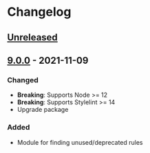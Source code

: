 # Changelog

## [Unreleased][]

## [9.0.0][] - 2021-11-09

### Changed

-   **Breaking**: Supports Node >= 12
-   **Breaking**: Supports Stylelint >= 14
-   Upgrade package

### Added

-   Module for finding unused/deprecated rules

[unreleased]:
	https://github.com/niksy/stylelint-config-niksy/compare/v9.0.0...HEAD
[9.0.0]: https://github.com/niksy/stylelint-config-niksy/tree/v9.0.0
